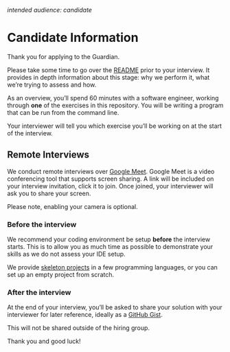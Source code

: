 _intended audience: candidate_

# Candidate Information

Thank you for applying to the Guardian.

Please take some time to go over the [README](./README.md) prior to your interview.
It provides in depth information about this stage: why we perform it, what we’re trying to assess and how.

As an overview, you’ll spend 60 minutes with a software engineer, 
working through **one** of the exercises in this repository. 
You will be writing a program that can be run from the command line.

Your interviewer will tell you which exercise you’ll be working on at the start of the interview.

## Remote Interviews
We conduct remote interviews over [Google Meet](https://meet.google.com/).
Google Meet is a video conferencing tool that supports screen sharing.
A link will be included on your interview invitation, click it to join.
Once joined, your interviewer will ask you to share your screen.

Please note, enabling your camera is optional.

### Before the interview
We recommend your coding environment be setup **before** the interview starts.
This is to allow you as much time as possible to demonstrate your skills as we do not assess your IDE setup.

We provide [skeleton projects](https://github.com/guardian/coding-exercise-project) in a few programming languages,
or you can set up an empty project from scratch.

### After the interview
At the end of your interview, you’ll be asked to share your solution with your interviewer for later reference,
ideally as a [GitHub Gist](https://gist.github.com/).

This will not be shared outside of the hiring group. 

Thank you and good luck!
